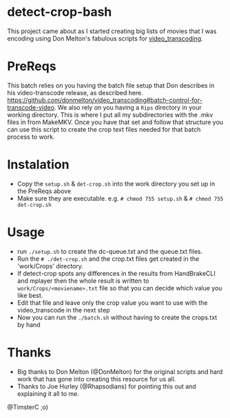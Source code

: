 # detect-crop-bash

This project came about as I started creating big lists of movies that I was encoding using Don Melton's fabulous scripts for [video_transcoding](https://github.com/donmelton/video_transcoding).

# PreReqs
This batch relies on you having the batch file setup that Don describes in his video-transcode release, as described here. <https://github.com/donmelton/video_transcoding#batch-control-for-transcode-video>.
We also rely on you having a `Rips` directory in your working directory. This is where I put all my subdirectories with the .mkv files in from MakeMKV. 
Once you have that set and follow that structure you can use this script to create the crop text files needed for that batch process to work.

# Instalation
- Copy the `setup.sh` & `det-crop.sh` into the work directory you set up in the PreReqs above
- Make sure they are executable. e.g. `# chmod 755 setup.sh` & `# chmod 755 det-crop.sh`

# Usage
- run `./setup.sh` to create the dc-queue.txt and the queue.txt files.
- Run the `# ./det-crop.sh` and the crop.txt files get created in the 'work/Crops' directory.
- If detect-crop spots any differences in the results from HandBrakeCLI and mplayer then the whole result is written to `work/Crops/<moviename>.txt` file so that you can decide which value you like best.
- Edit that file and leave only the crop value you want to use with the video_transcode in the next step 
- Now you can run the `./batch.sh` without having to create the crops.txt by hand

# Thanks
- Big thanks to Don Melton (@DonMelton) for the original scripts and hard work that has gone into creating this resource for us all.
- Thanks to Joe Hurley (@Rhapsodians) for pointing this out and explaining it all to me.

@TimsterC ;o)
